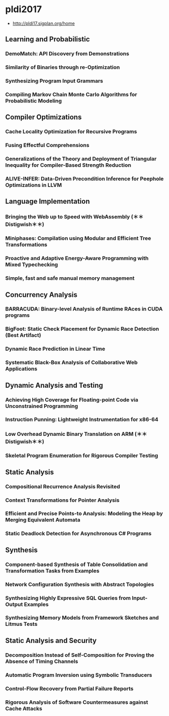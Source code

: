 # pldi2017
- http://pldi17.sigplan.org/home

## Learning and Probabilistic
### DemoMatch: API Discovery from Demonstrations

### Similarity of Binaries through re-Optimization

### Synthesizing Program Input Grammars

### Compiling Markov Chain Monte Carlo Algorithms for Probabilistic Modeling

## Compiler Optimizations
### Cache Locality Optimization for Recursive Programs

### Fusing Effectful Comprehensions

### Generalizations of the Theory and Deployment of Triangular Inequality for Compiler-Based Strength Reduction

### ALIVE-INFER: Data-Driven Precondition Inference for Peephole Optimizations in LLVM


## Language Implementation
### Bringing the Web up to Speed with WebAssembly (＊＊Distigwish＊＊)

### Miniphases: Compilation using Modular and Efficient Tree Transformations

### Proactive and Adaptive Energy-Aware Programming with Mixed Typechecking

### Simple, fast and safe manual memory management

## Concurrency Analysis
### BARRACUDA: Binary-level Analysis of Runtime RAces in CUDA programs

### BigFoot: Static Check Placement for Dynamic Race Detection (**Best Artifact**)

### Dynamic Race Prediction in Linear Time

### Systematic Black-Box Analysis of Collaborative Web Applications

## Dynamic Analysis and Testing

### Achieving High Coverage for Floating-point Code via Unconstrained Programming

### Instruction Punning: Lightweight Instrumentation for x86-64

### Low Overhead Dynamic Binary Translation on ARM (＊＊Distigwish＊＊)

### Skeletal Program Enumeration for Rigorous Compiler Testing

## Static Analysis
### Compositional Recurrence Analysis Revisited

### Context Transformations for Pointer Analysis

### Efficient and Precise Points-to Analysis: Modeling the Heap by Merging Equivalent Automata

### Static Deadlock Detection for Asynchronous C# Programs

## Synthesis
### Component-based Synthesis of Table Consolidation and Transformation Tasks from Examples

### Network Configuration Synthesis with Abstract Topologies

### Synthesizing Highly Expressive SQL Queries from Input-Output Examples

### Synthesizing Memory Models from Framework Sketches and Litmus Tests

## Static Analysis and Security
### Decomposition Instead of Self-Composition for Proving the Absence of Timing Channels

### Automatic Program Inversion using Symbolic Transducers

### Control-Flow Recovery from Partial Failure Reports

### Rigorous Analysis of Software Countermeasures against Cache Attacks
